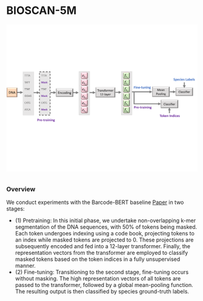 # BIOSCAN-5M

![Alt Text](barcode_bert.png)

###### <h3> Overview

We conduct experiments with the Barcode-BERT baseline [Paper](https://arxiv.org/abs/2311.02401) in two stages: 
- (1) Pretraining: In this initial phase, we undertake non-overlapping k-mer segmentation of the DNA sequences, 
with 50\% of tokens being masked. Each token undergoes indexing using a code book, projecting tokens to an index while masked 
tokens are projected to 0. These projections are subsequently encoded and fed into a 12-layer transformer. 
Finally, the representation vectors from the transformer are employed to classify masked tokens based on the token 
indices in a fully unsupervised manner. 
- (2) Fine-tuning: Transitioning to the second stage, fine-tuning occurs without masking. 
The high representation vectors of all tokens are passed to the transformer, followed by a global mean-pooling function. 
The resulting output is then classified by species ground-truth labels.